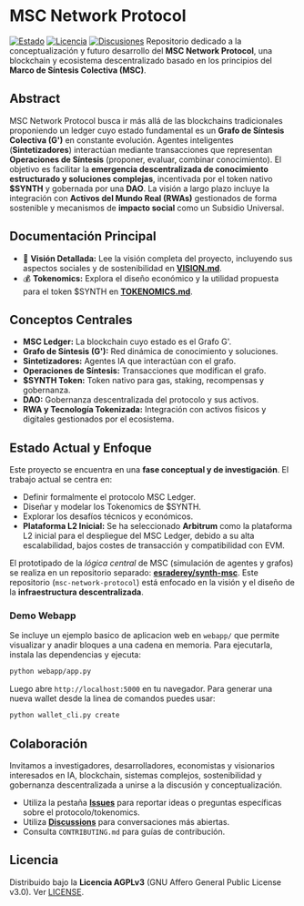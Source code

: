 # MSC Network Protocol

[![Estado](https://img.shields.io/badge/estado-Conceptual-blueviolet)](...) [![Licencia](https://img.shields.io/badge/license-AGPL--3.0-red.svg)](LICENSE) [![Discusiones](https://img.shields.io/badge/discuss-GitHub%20Discussions-green)](... ) Repositorio dedicado a la conceptualización y futuro desarrollo del **MSC Network Protocol**, una blockchain y ecosistema descentralizado basado en los principios del **Marco de Síntesis Colectiva (MSC)**.

## Abstract

MSC Network Protocol busca ir más allá de las blockchains tradicionales proponiendo un ledger cuyo estado fundamental es un **Grafo de Síntesis Colectiva (G')** en constante evolución. Agentes inteligentes (**Sintetizadores**) interactúan mediante transacciones que representan **Operaciones de Síntesis** (proponer, evaluar, combinar conocimiento). El objetivo es facilitar la **emergencia descentralizada de conocimiento estructurado y soluciones complejas**, incentivada por el token nativo **$SYNTH** y gobernada por una **DAO**. La visión a largo plazo incluye la integración con **Activos del Mundo Real (RWAs)** gestionados de forma sostenible y mecanismos de **impacto social** como un Subsidio Universal.

## Documentación Principal

* 📄 **Visión Detallada:** Lee la visión completa del proyecto, incluyendo sus aspectos sociales y de sostenibilidad en [**VISION.md**](VISION.md).
* 💰 **Tokenomics:** Explora el diseño económico y la utilidad propuesta para el token $SYNTH en [**TOKENOMICS.md**](TOKENOMICS.md).

## Conceptos Centrales

* **MSC Ledger:** La blockchain cuyo estado es el Grafo G'.
* **Grafo de Síntesis (G'):** Red dinámica de conocimiento y soluciones.
* **Sintetizadores:** Agentes IA que interactúan con el grafo.
* **Operaciones de Síntesis:** Transacciones que modifican el grafo.
* **$SYNTH Token:** Token nativo para gas, staking, recompensas y gobernanza.
* **DAO:** Gobernanza descentralizada del protocolo y sus activos.
* **RWA y Tecnología Tokenizada:** Integración con activos físicos y digitales gestionados por el ecosistema.

## Estado Actual y Enfoque

Este proyecto se encuentra en una **fase conceptual y de investigación**. El trabajo actual se centra en:

* Definir formalmente el protocolo MSC Ledger.
* Diseñar y modelar los Tokenomics de $SYNTH.
* Explorar los desafíos técnicos y económicos.
* **Plataforma L2 Inicial:** Se ha seleccionado **Arbitrum** como la plataforma L2 inicial para el despliegue del MSC Ledger, debido a su alta escalabilidad, bajos costes de transacción y compatibilidad con EVM.

El prototipado de la *lógica central* de MSC (simulación de agentes y grafos) se realiza en un repositorio separado: [**esraderey/synth-msc**](https://github.com/esraderey/synth-msc). Este repositorio (`msc-network-protocol`) está enfocado en la visión y el diseño de la **infraestructura descentralizada**.
### Demo Webapp

Se incluye un ejemplo basico de aplicacion web en `webapp/` que permite visualizar y anadir bloques a una cadena en memoria.
Para ejecutarla, instala las dependencias y ejecuta:

```bash
python webapp/app.py
```

Luego abre `http://localhost:5000` en tu navegador.
Para generar una nueva wallet desde la linea de comandos puedes usar:
```bash
python wallet_cli.py create
```


 

## Colaboración

Invitamos a investigadores, desarrolladores, economistas y visionarios interesados en IA, blockchain, sistemas complejos, sostenibilidad y gobernanza descentralizada a unirse a la discusión y conceptualización.

* Utiliza la pestaña [**Issues**](...) para reportar ideas o preguntas específicas sobre el protocolo/tokenomics.
* Utiliza [**Discussions**](...) para conversaciones más abiertas.
* Consulta `CONTRIBUTING.md` para guías de contribución.

## Licencia

Distribuido bajo la **Licencia AGPLv3** (GNU Affero General Public License v3.0). Ver [LICENSE](LICENSE). 
